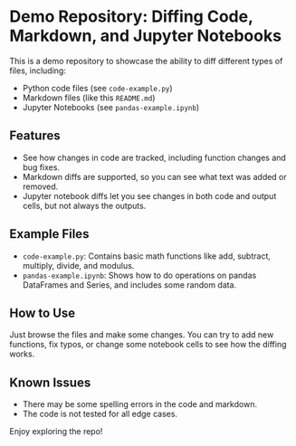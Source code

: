 # Demo Repository: Diffing Code, Markdown, and Jupyter Notebooks

This is a demo repository to showcase the ability to diff different types of files, including:

- Python code files (see `code-example.py`)
- Markdown files (like this `README.md`)
- Jupyter Notebooks (see `pandas-example.ipynb`)

## Features

- See how changes in code are tracked, including function changes and bug fixes.
- Markdown diffs are supported, so you can see what text was added or removed.
- Jupyter notebook diffs let you see changes in both code and output cells, but not always the outputs.

## Example Files

- `code-example.py`: Contains basic math functions like add, subtract, multiply, divide, and modulus.
- `pandas-example.ipynb`: Shows how to do operations on pandas DataFrames and Series, and includes some random data.

## How to Use

Just browse the files and make some changes. You can try to add new functions, fix typos, or change some notebook cells to see how the diffing works.

## Known Issues

- There may be some spelling errors in the code and markdown.
- The code is not tested for all edge cases.

Enjoy exploring the repo!
